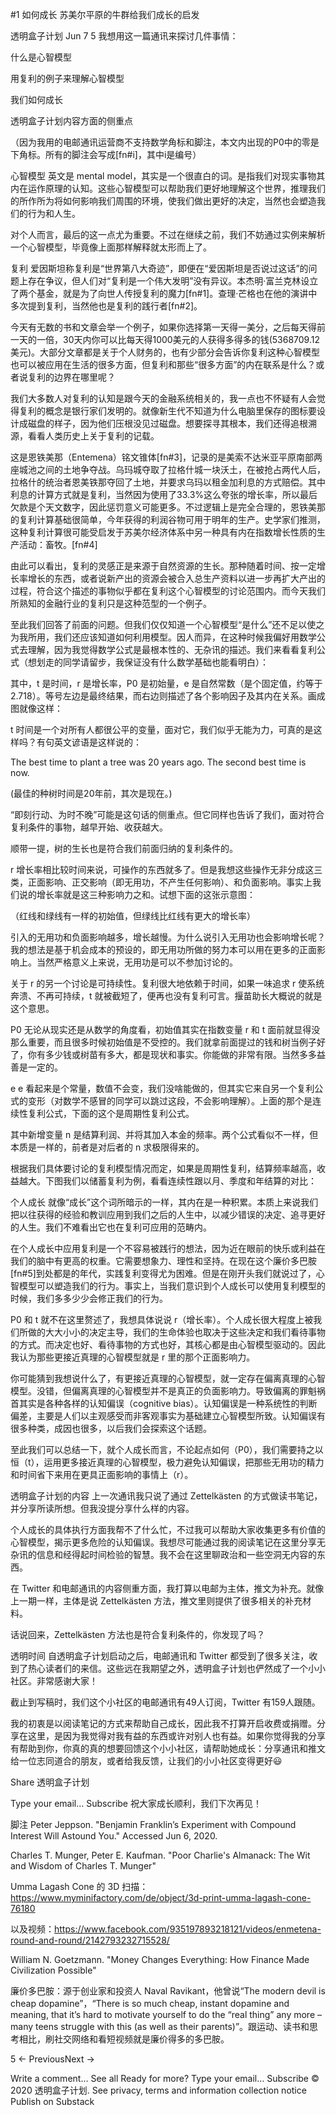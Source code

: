 #1 如何成长
苏美尔平原的牛群给我们成长的启发

透明盒子计划
Jun 7 
5
我想用这一篇通讯来探讨几件事情：

什么是心智模型

用复利的例子来理解心智模型

我们如何成长

透明盒子计划内容方面的侧重点

（因为我用的电邮通讯运营商不支持数学角标和脚注，本文内出现的P0中的零是下角标。所有的脚注会写成[fn#i]，其中i是编号）

心智模型
英文是 mental model，其实是一个很直白的词。是指我们对现实事物其内在运作原理的认知。这些心智模型可以帮助我们更好地理解这个世界，推理我们的所作所为将如何影响我们周围的环境，使我们做出更好的决定，当然也会塑造我们的行为和人生。

对个人而言，最后的这一点尤为重要。不过在继续之前，我们不妨通过实例来解析一个心智模型，毕竟像上面那样解释就太形而上了。

复利
爱因斯坦称复利是“世界第八大奇迹”，即便在“爱因斯坦是否说过这话”的问题上存在争议，但人们对“复利是一个伟大发明”没有异议。本杰明·富兰克林设立了两个基金，就是为了向世人传授复利的魔力[fn#1]。查理·芒格也在他的演讲中多次提到复利，当然他也是复利的践行者[fn#2]。

今天有无数的书和文章会举一个例子，如果你选择第一天得一美分，之后每天得前一天的一倍，30天内你可以比每天得1000美元的人获得多得多的钱(5368709.12美元)。大部分文章都是关于个人财务的，也有少部分会告诉你复利这种心智模型也可以被应用在生活的很多方面，但复利和那些“很多方面”的内在联系是什么？或者说复利的边界在哪里呢？

我们大多数人对复利的认知是跟今天的金融系统相关的，我一点也不怀疑有人会觉得复利的概念是银行家们发明的。就像新生代不知道为什么电脑里保存的图标要设计成磁盘的样子，因为他们压根没见过磁盘。想要探寻其根本，我们还得追根溯源，看看人类历史上关于复利的记载。


这是恩铁美那（Entemena）铭文锥体[fn#3]，记录的是美索不达米亚平原南部两座城池之间的土地争夺战。乌玛城夺取了拉格什城一块沃土，在被抢占两代人后，拉格什的统治者恩美铁那夺回了土地，并要求乌玛以租金加利息的方式赔偿。其中利息的计算方式就是复利，当然因为使用了33.3%这么夸张的增长率，所以最后欠款是个天文数字，因此惩罚意义可能更多。不过逻辑上是完全合理的，恩铁美那的复利计算基础很简单，今年获得的利润谷物可用于明年的生产。史学家们推测，这种复利计算很可能受启发于苏美尔经济体系中另一种具有内在指数增长性质的生产活动：畜牧。[fn#4]

由此可以看出，复利的灵感正是来源于自然资源的生长。那种随着时间、按一定增长率增长的东西，或者说新产出的资源会被合入总生产资料以进一步再扩大产出的过程，符合这个描述的事物似乎都在复利这个心智模型的讨论范围内。而今天我们所熟知的金融行业的复利只是这种范型的一个例子。

至此我们回答了前面的问题。但我们仅仅知道一个心智模型“是什么”还不足以使之为我所用，我们还应该知道如何利用模型。因人而异，在这种时候我偏好用数学公式去理解，因为我觉得数学公式是最根本性的、无杂讯的描述。我们来看看复利公式（想划走的同学请留步，我保证没有什么数学基础也能看明白）：


其中，t 是时间，r 是增长率，P0 是初始量，e 是自然常数（是个固定值，约等于2.718）。等号左边是最终结果，而右边则描述了各个影响因子及其内在关系。画成图就像这样：


t
时间是一个对所有人都很公平的变量，面对它，我们似乎无能为力，可真的是这样吗？有句英文谚语是这样说的：

The best time to plant a tree was 20 years ago. The second best time is now.

(最佳的种树时间是20年前，其次是现在。)

“即刻行动、为时不晚”可能是这句话的侧重点。但它同样也告诉了我们，面对符合复利条件的事物，越早开始、收获越大。

顺带一提，树的生长也是符合我们前面归纳的复利条件的。

r
增长率相比较时间来说，可操作的东西就多了。但是我想这些操作无非分成这三类，正面影响、正交影响（即无用功，不产生任何影响）、和负面影响。事实上我们说的增长率就是这三种影响力之和。试想下面的这张示意图：


（红线和绿线有一样的初始值，但绿线比红线有更大的增长率）

引入的无用功和负面影响越多，增长越慢。为什么说引入无用功也会影响增长呢？我的想法是基于机会成本的预设的，即无用功所做的努力本可以用在更多的正面影响上。当然严格意义上来说，无用功是可以不参加讨论的。

关于 r 的另一个讨论是可持续性。复利很大地依赖于时间，如果一味追求 r 使系统奔溃、不再可持续，t 就被截短了，便再也没有复利可言。揠苗助长大概说的就是这个意思。

P0
无论从现实还是从数学的角度看，初始值其实在指数变量 r 和 t 面前就显得没那么重要，而且很多时候初始值是不受控的。我们就拿前面提过的钱和树当例子好了，你有多少钱或树苗有多大，都是现状和事实。你能做的非常有限。当然多多益善是一定的。

e
e 看起来是个常量，数值不会变，我们没啥能做的，但其实它来自另一个复利公式的变形（对数学不感冒的同学可以跳过这段，不会影响理解）。上面的那个是连续性复利公式，下面的这个是周期性复利公式。


其中新增变量 n 是结算利润、并将其加入本金的频率。两个公式看似不一样，但本质是一样的，前者是对后者的 n 求极限得来的。

根据我们具体要讨论的复利模型情况而定，如果是周期性复利，结算频率越高，收益越大。下图我们以储蓄复利为例，看看连续性跟以月、季度和年结算的对比：


个人成长
就像“成长”这个词所暗示的一样，其内在是一种积累。本质上来说我们把以往获得的经验和教训应用到我们之后的人生中，以减少错误的决定、追寻更好的人生。我们不难看出它也在复利可应用的范畴内。

在个人成长中应用复利是一个不容易被践行的想法，因为近在眼前的快乐或利益在我们的脑中有更高的权重。它需要想象力、理性和坚持。在现在这个廉价多巴胺[fn#5]到处都是的年代，实践复利变得尤为困难。但是在刚开头我们就说过了，心智模型可以塑造我们的行为。事实上，当我们意识到个人成长可以使用复利模型的时候，我们多多少少会修正我们的行为。

P0 和 t 就不在这里赘述了，我想具体说说 r（增长率）。个人成长很大程度上被我们所做的大大小小的决定主导，我们的生命体验也取决于这些决定和我们看待事物的方式。而决定也好、看待事物的方式也好，其核心都是由心智模型驱动的。因此我认为那些更接近真理的心智模型就是 r 里的那个正面影响力。

你可能猜到我想说什么了，有更接近真理的心智模型，就一定存在偏离真理的心智模型。没错，但偏离真理的心智模型并不是真正的负面影响力。导致偏离的罪魁祸首其实是各种各样的认知偏误（cognitive bias）。认知偏误是一种系统性的判断偏差，主要是人们以主观感受而非客观事实为基础建立心智模型所致。认知偏误有很多种类，成因也很多，以后我们会探索这个话题。

至此我们可以总结一下，就个人成长而言，不论起点如何（P0），我们需要持之以恒（t），运用更多接近真理的心智模型，极力避免认知偏误，把那些无用功的精力和时间省下来用在更具正面影响的事情上（r）。

透明盒子计划的内容
上一次通讯我只说了通过 Zettelkästen 的方式做读书笔记，并分享所读所想。但我没提分享什么样的内容。

个人成长的具体执行方面我帮不了什么忙，不过我可以帮助大家收集更多有价值的心智模型，揭示更多危险的认知偏误。我想尽可能通过我的阅读笔记在这里分享无杂讯的信息和经得起时间检验的智慧。我不会在这里聊政治和一些空洞无内容的东西。

在 Twitter 和电邮通讯的内容侧重方面，我打算以电邮为主体，推文为补充。就像上一期一样，主体是说 Zettelkästen 方法，推文里则提供了很多相关的补充材料。

话说回来，Zettelkästen 方法也是符合复利条件的，你发现了吗？

透明时间
自透明盒子计划启动之后，电邮通讯和 Twitter 都受到了很多关注，收到了热心读者们的来信。这些远在我期望之外，透明盒子计划也俨然成了一个小小社区。非常感谢大家！

截止到写稿时，我们这个小社区的电邮通讯有49人订阅，Twitter 有159人跟随。

我的初衷是以阅读笔记的方式来帮助自己成长，因此我不打算开启收费或捐赠。分享在这里，是因为我觉得对我有益的东西或许对别人也有益。如果你觉得我的分享有帮助到你，你真的真的想要回馈这个小小社区，请帮助她成长：分享通讯和推文给一位志同道合的朋友，或者给我反馈，让我们的小小社区变得更好😃

Share 透明盒子计划

Type your email…
Subscribe
祝大家成长顺利，我们下次再见！

脚注
Peter Jeppson. "Benjamin Franklin’s Experiment with Compound Interest Will Astound You." Accessed Jun 6, 2020. 

Charles T. Munger, Peter E. Kaufman. "Poor Charlie's Almanack: The Wit and Wisdom of Charles T. Munger" 

Umma Lagash Cone 的 3D 扫描：https://www.myminifactory.com/de/object/3d-print-umma-lagash-cone-76180

以及视频：https://www.facebook.com/935197893218121/videos/enmetena-round-and-round/2142793232715528/ 

William N. Goetzmann. "Money Changes Everything: How Finance Made Civilization Possible" 

廉价多巴胺：源于创业家和投资人 Naval Ravikant，他曾说“The modern devil is cheap dopamine”，“There is so much cheap, instant dopamine and meaning, that it’s hard to motivate yourself to do the “real thing” any more – many teens struggle with this (as well as their parents)”。跟运动、读书和思考相比，刷社交网络和看短视频就是廉价得多的多巴胺。 

5
← PreviousNext →

Write a comment…
See all 
Ready for more?
Type your email…
Subscribe
© 2020 透明盒子计划. See privacy, terms and information collection notice
Publish on Substack